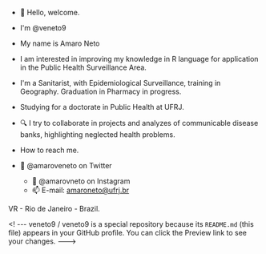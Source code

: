 - 👋 Hello, welcome.
 - I'm @veneto9
 - My name is Amaro Neto
 - I am interested in improving my knowledge in R language for application in the Public Health Surveillance Area.
 - I'm a Sanitarist, with Epidemiological Surveillance, training in Geography.  Graduation in Pharmacy in progress.
  
 - Studying for a doctorate in Public Health at UFRJ.
  
 - 🔍 I try to collaborate in projects and analyzes of communicable disease banks, highlighting neglected health problems.

 - How to reach me.
  
 - 🐥 @amaroveneto on Twitter
   - 📸 @amarovneto on Instagram
   - 📫 E-mail: amaroneto@ufrj.br

 VR - Rio de Janeiro - Brazil.


   <!  ---
   veneto9 / veneto9 is a special repository because its `README.md` (this file) appears in your GitHub profile.
   You can click the Preview link to see your changes.
   --->
